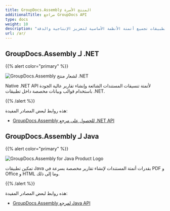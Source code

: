 ```yaml
---
title: GroupDocs.Assembly المنتج الأسرة
additionalTitle: مراجع GroupDocs API
type: docs
weight: 10
description: "قم بأتمتة عملية إنشاء المستندات الخاصة بك باستخدام واجهات برمجة تطبيقات تجميع أتمتة الأنظمة الأساسية لتعزيز الإنتاجية والدقة"
url: /ar/
---
```


## GroupDocs.Assembly لـ .NET

{{% alert color="primary" %}} 

![GroupDocs.Assembly لشعار منتج .NET](../gdocs_net.png)

Native .NET API لأتمتة تنسيقات المستندات الشائعة وإنشاء تقارير عالية الجودة باستخدام قوالب وبيانات مخصصة داخل تطبيقات .NET.

{{% /alert %}} 

هذه روابط لبعض المصادر المفيدة:

- [GroupDocs.Assembly للحصول على مرجع .NET API](/assembly/ar/net/)


## GroupDocs.Assembly لـ Java

{{% alert color="primary" %}}

![GroupDocs.Assembly for Java Product Logo](../gdocs_java.png)

تمكين تطبيقات Java بقدرات أتمتة المستندات لإنشاء تقارير مخصصة بسرعة في PDF و Office و HTML وما إلى ذلك.

{{% /alert %}}

هذه روابط لبعض المصادر المفيدة:

- [GroupDocs.Assembly لمرجع Java API](/assembly/java/)
